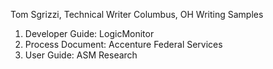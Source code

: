 Tom Sgrizzi, Technical Writer
Columbus, OH
Writing Samples

1. Developer Guide: LogicMonitor
2. Process Document: Accenture Federal Services
3. User Guide: ASM Research
